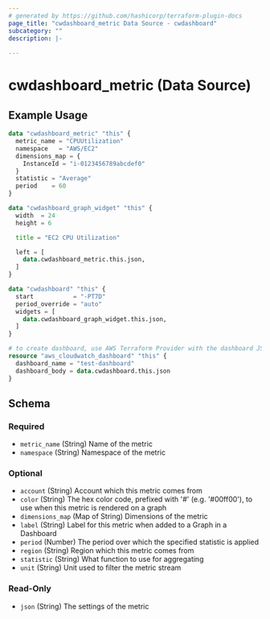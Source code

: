 ```yaml
---
# generated by https://github.com/hashicorp/terraform-plugin-docs
page_title: "cwdashboard_metric Data Source - cwdashboard"
subcategory: ""
description: |-
  
---
```


# cwdashboard_metric (Data Source)



## Example Usage

```terraform
data "cwdashboard_metric" "this" {
  metric_name = "CPUUtilization"
  namespace   = "AWS/EC2"
  dimensions_map = {
    InstanceId = "i-0123456789abcdef0"
  }
  statistic = "Average"
  period    = 60
}

data "cwdashboard_graph_widget" "this" {
  width  = 24
  height = 6

  title = "EC2 CPU Utilization"

  left = [
    data.cwdashboard_metric.this.json,
  ]
}

data "cwdashboard" "this" {
  start           = "-PT7D"
  period_override = "auto"
  widgets = [
    data.cwdashboard_graph_widget.this.json,
  ]
}

# to create dashboard, use AWS Terraform Provider with the dashboard JSON
resource "aws_cloudwatch_dashboard" "this" {
  dashboard_name = "test-dashboard"
  dashboard_body = data.cwdashboard.this.json
}
```

<!-- schema generated by tfplugindocs -->
## Schema

### Required

- `metric_name` (String) Name of the metric
- `namespace` (String) Namespace of the metric

### Optional

- `account` (String) Account which this metric comes from
- `color` (String) The hex color code, prefixed with '#' (e.g. '#00ff00'), to use when this metric is rendered on a graph
- `dimensions_map` (Map of String) Dimensions of the metric
- `label` (String) Label for this metric when added to a Graph in a Dashboard
- `period` (Number) The period over which the specified statistic is applied
- `region` (String) Region which this metric comes from
- `statistic` (String) What function to use for aggregating
- `unit` (String) Unit used to filter the metric stream

### Read-Only

- `json` (String) The settings of the metric
